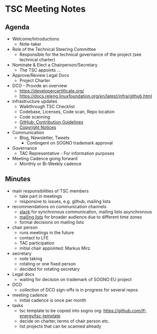 # TSC Meeting Notes

## Agenda

- Welcome/Introductions
  - Note-taker
- Role of the Technical Steering Committee
  - Responsible for the technical governance of the project (see technical charter)
- Nominate & Elect a Chairperson/Secretary
  - The TSC appoints ...
- Approve/Review Legal Docs
  - Project Charter
- DCO - Provide an overview
  - https://developercertificate.org/
  - https://docs.releng.linuxfoundation.org/en/latest/infra/github.html
- Infrastructure updates
  - Walkthrough TSC Checklist
  - Codebase, Licenses, Code scan, Repo location
  - Code scanning
  - [GitHub: Contribution Guidelines](https://github.com/lf-energy/tac/blob/main/process/contribution_guidelines.md)
  - [Copyright Notices](https://www.linuxfoundation.org/blog/2020/01/copyright-notices-in-open-source-software-projects/)
- Communication
  - Blog, Newsletter, Tweets
    - Contingent on SOGNO trademark approval
- Governance
  - TAC Representative - For information purposes
- Meeting Cadence going forward
  - Monthly or Bi-Weekly cadence

## Minutes

- main responsibilities of TSC members
  - take part in meetings
  - responsive to issues, e.g. github, mailing lists
- recommendations on communication channels
  - [slack](https://join.slack.com/t/lfenergy/shared_invite/zt-f9z7c305-SYbhNb2ffXJ~8jGd_gpwWQ) for synchronous communication, mailing lists asynchronous
  - [mailing lists](https://lists.lfenergy.org/g/main) for broader audience due to different time zones
  - formal decisions on mailing lists
- chair person
  - runs meetings in the future
  - contact to LFE
  - TAC participation
  - initial chair appointed: Markus Mirz
- secretary
  - note taking
  - rotating or one fixed person
  - decided for rotating secretary
- Legal docs
  - waiting for decision on trademark of SOGNO EU project
- DCO
  - collection of DCO sign-offs is in progress for several repos
- meeting cadence
  - initial cadence is once per month
- tasks
  - tsc template to be copied into sogno org: https://github.com/lf-energy/tsc-template
  - decide on charter, terms of chair person etc.
  - list projects that can be scanned already
